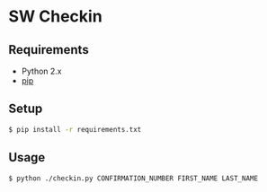 # SW Checkin

## Requirements

* Python 2.x
* [pip](https://pypi.python.org/pypi/pip)

## Setup

```bash
$ pip install -r requirements.txt
```

## Usage

```bash
$ python ./checkin.py CONFIRMATION_NUMBER FIRST_NAME LAST_NAME
```

